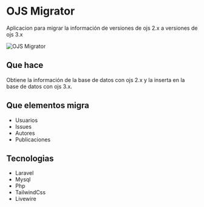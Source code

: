 # OJS Migrator

Aplicacion para migrar la información de versiones de ojs 2.x a versiones de ojs 3.x

![OJS Migrator](https://kevin-portafolio.netlify.app/projects/ojs_migrator.png)

## Que hace

Obtiene la información de la base de datos con ojs 2.x y la inserta en la base de datos con ojs 3.x.

## Que elementos migra

-   Usuarios
-   Issues
-   Autores
-   Publicaciones

## Tecnologias

-   Laravel
-   Mysql
-   Php
-   TailwindCss
-   Livewire
